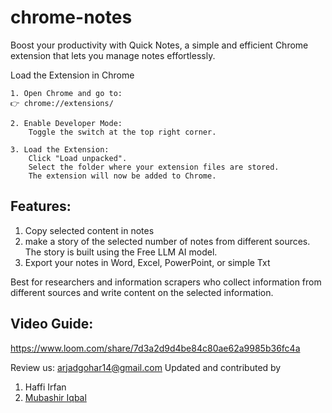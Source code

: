 # chrome-notes

Boost your productivity with Quick Notes, a simple and efficient Chrome extension that lets you manage notes effortlessly.

Load the Extension in Chrome

    1. Open Chrome and go to:
    👉 chrome://extensions/

    2. Enable Developer Mode:
        Toggle the switch at the top right corner.

    3. Load the Extension:
        Click "Load unpacked".
        Select the folder where your extension files are stored.
        The extension will now be added to Chrome.


## Features:
1. Copy selected content in notes
2. make a story of the selected number of notes from different sources. The story is built using the Free LLM AI model.
3. Export your notes in Word, Excel, PowerPoint, or simple Txt

Best for researchers and information scrapers who collect information from different sources and write content on the selected information. 


## Video Guide:<br>
https://www.loom.com/share/7d3a2d9d4be84c80ae62a9985b36fc4a

Review us:
arjadgohar14@gmail.com
Updated and contributed by
1.    Haffi Irfan
2.    [Mubashir Iqbal](https://github.com/Mubshr07/) 

